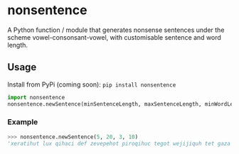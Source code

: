 # nonsentence
A Python function / module that generates nonsense sentences under the scheme vowel-consonsant-vowel, with customisable sentence and word length.

## Usage
Install from PyPi (coming soon):
`pip install nonsentence`
```py
import nonsentence
nonsentence.newSentence(minSentenceLength, maxSentenceLength, minWordLength, maxWordLength)
```
### Example
```py
>>> nonsentence.newSentence(5, 20, 3, 10)
'xeratihut lux qihaci def zevepehot piroqihuc tegot wejijiquh tet gaza piqitadu.'
```
